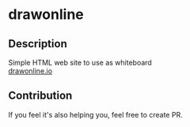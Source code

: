 # drawonline

## Description
Simple HTML web site to use as whiteboard    
[drawonline.io](http://drawonline.io)

## Contribution
If you feel it's also helping you, feel free to create PR.
